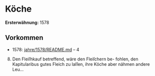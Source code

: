 # Köche

**Ersterwähnung:** 1578

## Vorkommen
- 1578: [jahre/1578/README.md](../jahre/1578/README.md) – 4

8) Den Fleiſhkauf betreffend, wäre den Fleiſchern be-
fohlen, den Kapitularibus gutes Fleich zu laſſen, ihre Köche
aber nähmen andere Leu...
